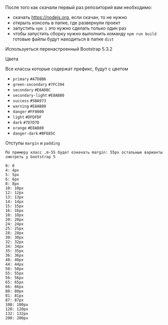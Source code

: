После того как скачали первый раз репозиторий вам необходимо:

- скачать https://nodejs.org, если скачан, то не нужно
- открыть консоль в папке, где развернули проект
- запустить `npm i` это нужно сделать только один раз
- чтобы запустить сборку нужно выполнить команду `npm run build` готовые файлы будут находиться в папке `dist`

Используеться перенастроенный Bootstrap 5.3.2

Цвета

Все классы которые содержат префикс, будут с цветом

- `primary` `#A7D8B6`
- `green-secondary` `#7FC394`
- `secondary` `#E6A08C`
- `secondary-light` `#E8AB80`
- `success` `#5BA973`
- `warning` `#E8AB80`
- `danger` `#FF0000`
- `light` `#DFDFDF`
- `dark` `#7D7D7D`
- `orange` `#E8AB80`
- `danger-dark` `#BF685C`


Отступы `margin` и `padding`
~~~~
По примеру класс .m-55 будет означать margin: 55px остальные варианты смотреть у bootstrap 5

0: 0
4: 4px
5: 5px
6: 6px
8: 8px
10: 10px
12: 12px
13: 13px
14: 14px
15: 15px
16: 16px
18: 18px
20: 20px
24: 24px
25: 25px
28: 28px
30: 30px
32: 32px
34: 34px
35: 35px
36: 36px
40: 40px
44: 44px
50: 50px
55: 55px
56: 56px
65: 65px
66: 66px
80: 80px
81: 81px
87: 87px
100: 100px
120: 120px
132: 132px
200: 200px
~~~~ 
